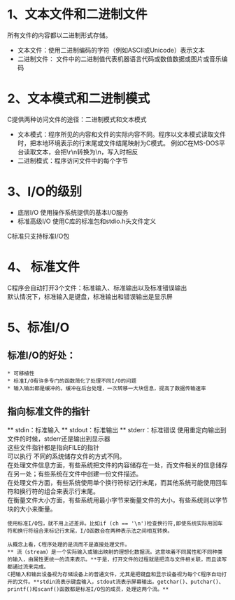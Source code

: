 # 1、文本文件和二进制文件
所有文件的内容都以二进制形式存储。
* 文本文件：使用二进制编码的字符（例如ASCII或Unicode）表示文本  
* 二进制文件： 文件中的二进制值代表机器语言代码或数值数据或图片或音乐编码  

# 2、文本模式和二进制模式 
C提供两种访问文件的途径：二进制模式和文本模式  
* 文本模式：程序所见的内容和文件的实际内容不同。程序以文本模式读取文件时，把本地环境表示的行末尾或文件结尾映射为C模式。
例如C在MS-DOS平台读取文本，会把\r\n转换为\n，写入时相反
* 二进制模式：程序访问文件中的每个字节  

# 3、I/O的级别  
* 底层I/O 使用操作系统提供的基本I/O服务  
* 标准高级I/O 使用C库的标准包和stdio.h头文件定义  

C标准只支持标准I/O包  

# 4、 标准文件  
C程序会自动打开3个文件：标准输入、标准输出以及标准错误输出  
默认情况下，标准输入是键盘，标准输出和错误输出是显示屏  

# 5、标准I/O
## 标准I/O的好处：
	* 可移植性  
	* 标准I/O有许多专门的函数简化了处理不同I/O的问题  
	* 输入输出都是缓冲的。缓冲在后台处理，一次转移一大块信息，提高了数据传输速率  

## 指向标准文件的指针
** stdin：标准输入
** stdout：标准输出
** stderr：标准错误
使用重定向输出到文件的时候，stderr还是输出到显示器  
这些文件指针都是指向FILE的指针  
	可以执行
	不同的系统储存文件的方式不同。  
	在处理文件信息方面，有些系统把文件的内容储存在一处，而文件相关的信息储存在另一处；有些系统在文件中创建一份文件描述。  
	在处理文件方面，有些系统使用单个换行符标记行末尾，而其他系统可能使用回车符和换行符的组合来表示行末尾。  
	在衡量文件大小方面，有些系统用最小字节来衡量文件的大小，有些系统则以字节块的大小来衡量。
	
	使用标准I/O包，就不用上述差异。比如if (ch == '\n')检查换行符,即使系统实际用回车符和换行符组合来标记行末尾，I/O函数会在两种表示法之间相互转换。  
	
	从概念上看，C程序处理的是流而不是直接处理文件。  
	** 流（stream）是一个实际输入或输出映射的理想化数据流。这意味着不同属性和不同种类的输入，由属性更统一的流来表示。**于是，打开文件的过程就是把流与文件相关联，而且读写都通过流来完成。  
	C把输入和输出设备视为存储设备上的普通文件，尤其是把键盘和显示设备视为每个C程序自动打开的文件。**stdin流表示键盘输入，stdout流表示屏幕输出。getchar()、putchar()、 printf()和scanf()函数都是标准I/O包的成员，处理这两个流。** 

## 